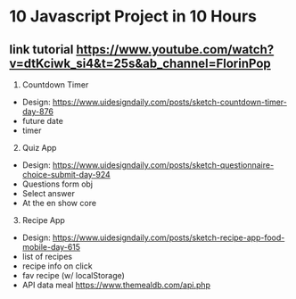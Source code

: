 # 10 Javascript Project in 10 Hours
## link tutorial https://www.youtube.com/watch?v=dtKciwk_si4&t=25s&ab_channel=FlorinPop

1. Countdown Timer

- Design: https://www.uidesigndaily.com/posts/sketch-countdown-timer-day-876
- future date
- timer

2. Quiz App

- Design: https://www.uidesigndaily.com/posts/sketch-questionnaire-choice-submit-day-924
- Questions form obj
- Select answer
- At the en show core

3. Recipe App

- Design: https://www.uidesigndaily.com/posts/sketch-recipe-app-food-mobile-day-615
- list of recipes
- recipe info on click
- fav recipe (w/ localStorage)
- API data meal https://www.themealdb.com/api.php

